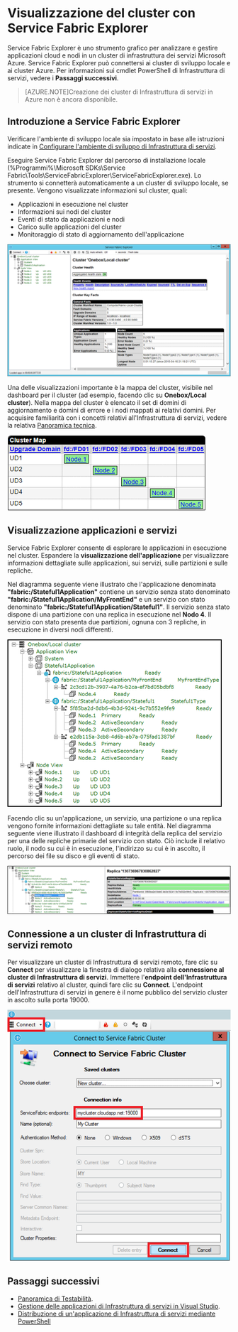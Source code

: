 <properties
   pageTitle="Visualizzazione del cluster con Service Fabric Explorer"
   description="Service Fabric Explorer è uno strumento basato su interfaccia grafica per analizzare e gestire applicazioni cloud e nodi in un cluster di Infrastruttura di servizi Microsoft Azure."
   services="service-fabric"
   documentationCenter=".net"
   authors="jessebenson"
   manager="timlt"
   editor=""/>

<tags
   ms.service="service-fabric"
   ms.devlang="dotnet"
   ms.topic="article"
   ms.tgt_pltfrm="na"
   ms.workload="na"
   ms.date="05/20/2015"
   ms.author="jesseb"/>

# Visualizzazione del cluster con Service Fabric Explorer

Service Fabric Explorer è uno strumento grafico per analizzare e gestire applicazioni cloud e nodi in un cluster di infrastruttura dei servizi Microsoft Azure. Service Fabric Explorer può connettersi ai cluster di sviluppo locale e ai cluster Azure. Per informazioni sui cmdlet PowerShell di Infrastruttura di servizi, vedere i **Passaggi successivi**.

> [AZURE.NOTE]Creazione dei cluster di Infrastruttura di servizi in Azure non è ancora disponibile.

## Introduzione a Service Fabric Explorer

Verificare l'ambiente di sviluppo locale sia impostato in base alle istruzioni indicate in [Configurare l'ambiente di sviluppo di Infrastruttura di servizi](service-fabric-get-started.md).

Eseguire Service Fabric Explorer dal percorso di installazione locale (%Programmi%\\Microsoft SDKs\\Service Fabric\\Tools\\ServiceFabricExplorer\\ServiceFabricExplorer.exe). Lo strumento si connetterà automaticamente a un cluster di sviluppo locale, se presente. Vengono visualizzate informazioni sul cluster, quali:

- Applicazioni in esecuzione nel cluster
- Informazioni sui nodi del cluster
- Eventi di stato da applicazioni e nodi
- Carico sulle applicazioni del cluster
- Monitoraggio di stato di aggiornamento dell'applicazione

![Rappresentazione visiva del cluster Infrastruttura di servizi e applicazioni distribuite][servicefabricexplorer]

Una delle visualizzazioni importante è la mappa del cluster, visibile nel dashboard per il cluster (ad esempio, facendo clic su **Onebox/Local cluster**). Nella mappa del cluster è elencato il set di domini di aggiornamento e domini di errore e i nodi mappati ai relativi domini. Per acquisire familiarità con i concetti relativi all'Infrastruttura di servizi, vedere la relativa [Panoramica tecnica](service-fabric-technical-overview.md).

![Nella mappa del cluster vengono indicati i domini di aggiornamento e di errore a cui appartiene ogni nodo.][clustermap]


## Visualizzazione applicazioni e servizi

Service Fabric Explorer consente di esplorare le applicazioni in esecuzione nel cluster. Espandere la **visualizzazione dell'applicazione** per visualizzare informazioni dettagliate sulle applicazioni, sui servizi, sulle partizioni e sulle repliche.

Nel diagramma seguente viene illustrato che l'applicazione denominata **"fabric:/Stateful1Application"** contiene un servizio senza stato denominato **"fabric:/Stateful1Application/MyFrontEnd"** e un servizio con stato denominato **"fabric:/Stateful1Application/Stateful1"**. Il servizio senza stato dispone di una partizione con una replica in esecuzione nel **Nodo 4**. Il servizio con stato presenta due partizioni, ognuna con 3 repliche, in esecuzione in diversi nodi differenti.

![Visualizzazione delle applicazioni in esecuzione nel cluster Infrastruttura di servizi][applicationview]

Facendo clic su un'applicazione, un servizio, una partizione o una replica vengono fornite informazioni dettagliate su tale entità. Nel diagramma seguente viene illustrato il dashboard di integrità della replica del servizio per una delle repliche primarie del servizio con stato. Ciò include il relativo ruolo, il nodo su cui è in esecuzione, l'indirizzo su cui è in ascolto, il percorso dei file su disco e gli eventi di stato.

![Informazioni dettagliate su una replica di Infrastruttura di servizi][replicadetails]


## Connessione a un cluster di Infrastruttura di servizi remoto

Per visualizzare un cluster di Infrastruttura di servizi remoto, fare clic su **Connect** per visualizzare la finestra di dialogo relativa alla **connessione al cluster di Infrastruttura di servizi**. Immettere l'**endpoint dell'Infrastruttura di servizi** relativo al cluster, quindi fare clic su **Connect**. L'endpoint dell'Infrastruttura di servizi in genere è il nome pubblico del servizio cluster in ascolto sulla porta 19000.

![Configurazione di una connessione al cluster Infrastruttura di servizi remoti][connecttocluster]


<!--Every topic should have next steps and links to the next logical set of content to keep the customer engaged-->
## Passaggi successivi

- [Panoramica di Testabilità](service-fabric-testability-overview.md).
- [Gestione delle applicazioni di Infrastruttura di servizi in Visual Studio](service-fabric-manage-application-in-visual-studio.md).
- [Distribuzione di un'applicazione di Infrastruttura di servizi mediante PowerShell](service-fabric-deploy-remove-applications.md)

<!--Image references-->
[applicationview]: ./media/service-fabric-visualizing-your-cluster/applicationview.png
[clustermap]: ./media/service-fabric-visualizing-your-cluster/clustermap.png
[connecttocluster]: ./media/service-fabric-visualizing-your-cluster/connecttocluster.png
[replicadetails]: ./media/service-fabric-visualizing-your-cluster/replicadetails.png
[servicefabricexplorer]: ./media/service-fabric-visualizing-your-cluster/servicefabricexplorer.png
 

<!---HONumber=July15_HO2-->